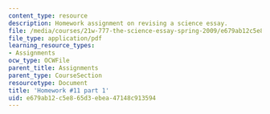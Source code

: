 ```yaml
---
content_type: resource
description: Homework assignment on revising a science essay.
file: /media/courses/21w-777-the-science-essay-spring-2009/e679ab12c5e865d3ebea47148c913594_MIT21W_777s09_assn09_hw11part1.pdf
file_type: application/pdf
learning_resource_types:
- Assignments
ocw_type: OCWFile
parent_title: Assignments
parent_type: CourseSection
resourcetype: Document
title: 'Homework #11 part 1'
uid: e679ab12-c5e8-65d3-ebea-47148c913594
---
```

